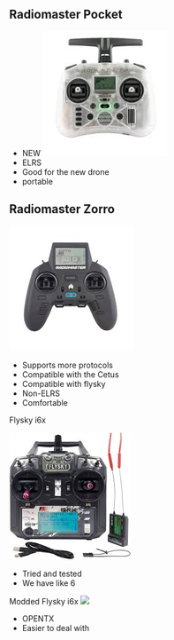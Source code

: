## Radiomaster Pocket
- NEW
![](Pasted%20image%2020241020025541.webp)
- ELRS
- Good for the new drone
- portable

## Radiomaster Zorro

![](Pasted%20image%2020241020025623.webp)
- Supports more protocols
- Compatible with the Cetus
- Compatible with flysky
- Non-ELRS
- Comfortable


Flysky i6x 

![](Pasted%20image%2020241020025715.webp)
- Tried and tested 
- We have like 6

Modded Flysky i6x
![](https://www.youtube.com/watch?v=XKxmXl9yOsM)
- OPENTX
- Easier to deal with 


